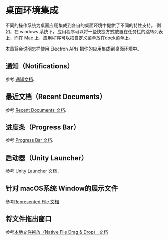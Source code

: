 # 桌面环境集成

不同的操作系统为桌面应用集成到各自的桌面环境中提供了不同的特性支持。 例如，在 windows 系统下，应用程序可以将一些快捷方式放置在任务栏的跳转列表上，而在 Mac 上，应用程序可以把自定义菜单放在dock菜单上。

本章将会说明怎样使用 Electron APIs 把你的应用集成到桌面环境中。

## 通知（Notifications）

参考 [通知文档](notifications.md).

## 最近文档（Recent Documents）

参考 [Recent Documents 文档](recent-documents.md).

## 进度条（Progress Bar）

参考 [Progress Bar 文档](progress-bar.md).

## 启动器（Unity Launcher）

参考 [Unity Launcher 文档][unity-launcher].

## 针对 macOS系统 Window的展示文件

参考[Represented File 文档](represented-file.md)

## 将文件拖出窗口

参考[本地文件拖放（Native File Drag & Drop） 文档](native-file-drag-drop.md)

[unity-launcher]: https://help.ubuntu.com/community/UnityLaunchersAndDesktopFiles#Adding_shortcuts_to_a_launcher
